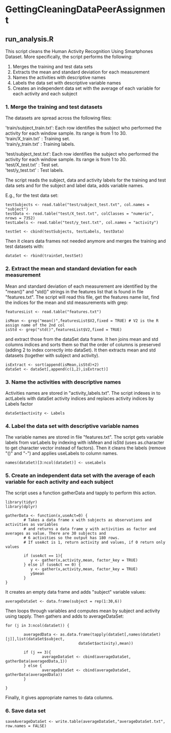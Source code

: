 # GettingCleaningDataPeerAssignment

## run_analysis.R

This script cleans the Human Activity Recognition Using Smartphones Dataset.
More specifically, the script performs the following:     
1. Merges the training and test data sets  
2. Extracts the mean and standard deviation for each measurement  
3. Names the activities with descriptive names  
4. Labels the data set with descriptive variable names  
5. Creates an independent data set with the average of each variable for each
            activity and each subject  
         
### 1. Merge the training and test datasets

The datasets are spread across the following files:  

   'train/subject_train.txt': Each row identifies the subject who performed the activity 
                        for each window sample. Its range is from 1 to 30.   
   'train/X_train.txt'      : Training set.  
   'train/y_train.txt'      : Training labels.  

   'test/subject_test.txt': Each row identifies the subject who performed the activity 
                        for each window sample. Its range is from 1 to 30.   
   'test/X_test.txt'      : Test set.  
   'test/y_test.txt'      : Test labels.  


The script reads the subject, data and activity labels for the training and test data sets and
for the subject and label data, adds variable names.  

E.g., for the test data set:
```{r}
testSubjects <- read.table("test/subject_test.txt", col.names = "subject")
testData <- read.table("test/X_test.txt", colClasses = "numeric", nrows = 7352)
testLabels <- read.table("test/y_test.txt", col.names = "activity")

testSet <- cbind(testSubjects, testLabels, testData)
```

Then it clears data frames not needed anymore and merges the training and test datasets with:
```{r}
dataSet <- rbind(trainSet,testSet)
```
### 2. Extract the mean and standard deviation for each measurement

 Mean and standard deviation of each measurement are identified by the "mean()" and
 "std()" strings in the features list that is found in file "features.txt". The script
 will read this file, get the features name list, find the indices for the mean and std 
 measurements with grep:  
```{r}
featuresList <- read.table("features.txt")

isMean <- grep("mean()",featuresList$V2,fixed = TRUE) # V2 is the R assign name of the 2nd col 
isStd <- grep("std()",featuresList$V2,fixed = TRUE)
```
and extract those from the dataSet data frame. It hen joins mean and std columns indices and sorts them so that the order of columns is preserved (adding 2 to index correctly into dataSet). It then
extracts mean and std datasets (together with subject and activity). 
```{r}
isExtract <- sort(append(isMean,isStd)+2)
dataSet <- dataSet[,append(c(1,2),isExtract)]
```

### 3. Name the activities with descriptive names

Activities names are stored in "activity_labels.txt". The script indexes in to actLabels with dataSet activity indices and replaces activity indices by Labels factor
```{r}
dataSet$activity <- Labels
```

### 4. Label the data set with descriptive variable names
The variable names are stored in file "features.txt". The script gets variable labels from varLabels by indexing with isMean and isStd (uses as.character to get character vector instead of factors). Then it cleans the labels (remove "()" and "-") and applies useLabels to column names.  
```{r}
names(dataSet)[3:ncol(dataSet)] <- useLabels
```
### 5. Create an independent data set with the average of each variable for each activity and each subject

The script uses a function gatherData and tapply to perform this action.  

```{r}
library(tidyr)
library(dplyr)

gatherData <- function(x,useAct=0) {
        # Takes a data frame x with subjects as observations and activities as variables
        # and returns a data frame y with activities as factor and averages as value. There are 30 subjects and
        # 6 activities so the output has 180 rows.
        # If useAct is 1, return activity and values, if 0 return only values
        
        if (useAct == 1){
           y <- gather(x,activity,mean, factor_key = TRUE)    
        } else if (useAct == 0) {
           y <- gather(x,activity,mean, factor_key = TRUE)
           y$mean
        }
}
```
It creates an empty data frame and adds "subject" variable values:  
```{r}
averageDataSet <- data.frame(subject = rep(1:30,6))
```
Then loops through variables and computes mean by subject and activity using tapply. Then gathers and adds to averageDataSet:  
```{r}
for (j in 3:ncol(dataSet)) {
        
        averagedData <- as.data.frame(tapply(dataSet[,names(dataSet)[j]],list(dataSet$subject,
                                dataSet$activity),mean))
        
        if (j == 3){
                averageDataSet <- cbind(averageDataSet, gatherData(averagedData,1))  
        } else {
                averageDataSet <- cbind(averageDataSet, gatherData(averagedData))  
        }
        
}
```
Finally, it gives appropriate names to data columns.  

### 6. Save data set

```{r}
saveAverageDataSet <- write.table(averageDataSet,"averageDataSet.txt", row.names = FALSE)
```
